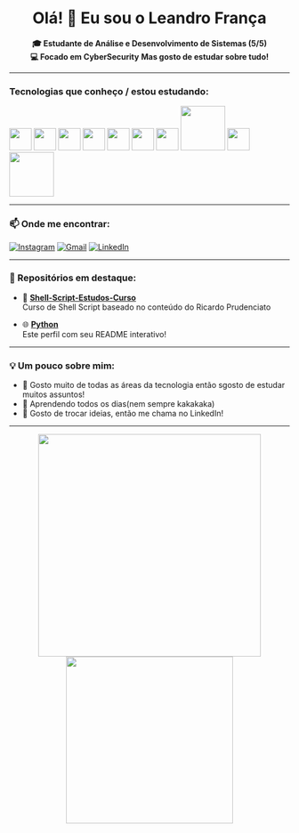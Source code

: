 <h1 align="center">Olá! 👋 Eu sou o Leandro França</h1>

<p align="center">
  <b>🎓 Estudante de Análise e Desenvolvimento de Sistemas (5/5)</b><br>
  <b>💻 Focado em CyberSecurity</b>
  <b>Mas gosto de estudar sobre tudo! </b>

</p>

---

### Tecnologias que conheço / estou estudando:
<p>
  <img src="https://cdn.jsdelivr.net/gh/devicons/devicon/icons/html5/html5-original.svg" width="40"/>
  <img src="https://cdn.jsdelivr.net/gh/devicons/devicon/icons/css3/css3-original.svg" width="40"/>
  <img src="https://cdn.jsdelivr.net/gh/devicons/devicon/icons/javascript/javascript-original.svg" width="40"/>
  <img src="https://cdn.jsdelivr.net/gh/devicons/devicon/icons/react/react-original.svg" width="40"/>
  <img src="https://cdn.jsdelivr.net/gh/devicons/devicon/icons/linux/linux-original.svg" width="40"/>
  <img src="https://cdn.jsdelivr.net/gh/devicons/devicon/icons/bash/bash-original.svg" width="40"/>
  <img src="https://cdn.jsdelivr.net/gh/devicons/devicon/icons/c/c-original.svg" width="40"/>
  <img src="https://upload.wikimedia.org/wikipedia/commons/2/2d/Kali_Linux_2.0_wordmark.svg" width="80"/>
  <img src="https://upload.wikimedia.org/wikipedia/commons/0/00/Wireshark_icon.svg" width="40"/>
  <img src="https://upload.wikimedia.org/wikipedia/commons/3/3e/Cisco_logo_blue_2016.svg" width="80"/>
</p>

---

### 📫 Onde me encontrar:

[![Instagram](https://img.shields.io/badge/-Instagram-E4405F?style=for-the-badge&logo=Instagram&logoColor=white)](https://www.instagram.com/seuusuario)
[![Gmail](https://img.shields.io/badge/-Gmail-D14836?style=for-the-badge&logo=Gmail&logoColor=white)](mailto:leandro.alm2003@gmail.com)
[![LinkedIn](https://img.shields.io/badge/-LinkedIn-0077B5?style=for-the-badge&logo=linkedin&logoColor=white)]([https://www.linkedin.com/in/leandro-fran%C3%A7a-350946249](https://www.linkedin.com/in/leandro-fran%C3%A7a-350946249/))

---

### 📂 Repositórios em destaque:

- 🔧 **[Shell-Script-Estudos-Curso](https://github.com/Leandro-de-Almeida-Franca/Shell-Script-Estudos-Curso)**  
  Curso de Shell Script baseado no conteúdo do Ricardo Prudenciato

- 🌐 **[Python]([https://github.com/Leandro-de-Almeida-Franca/Python](https://github.com/Leandro-de-Almeida-Franca/Python))**  
  Este perfil com seu README interativo!

---

### 💡 Um pouco sobre mim:

- 📍 Gosto muito de todas as áreas da tecnologia então sgosto de estudar muitos assuntos!
- 🧠 Aprendendo todos os dias(nem sempre kakakaka)
- 💬 Gosto de trocar ideias, então me chama no LinkedIn!

---

<p align="center">
  <img src="https://github-readme-stats.vercel.app/api?username=Leandro-de-Almeida-Franca&show_icons=true&theme=radical" width="400"/>
  <img src="https://github-readme-stats.vercel.app/api/top-langs/?username=Leandro-de-Almeida-Franca&layout=compact&theme=radical" width="300"/>
</p>
